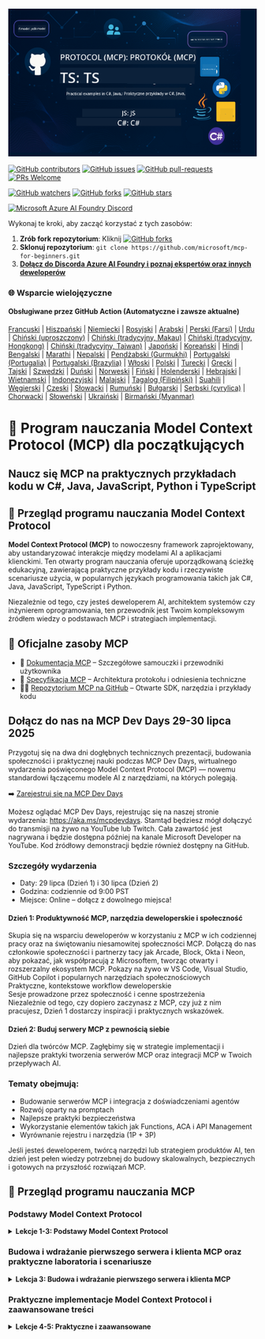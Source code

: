 <!--
CO_OP_TRANSLATOR_METADATA:
{
  "original_hash": "61219d6d0e866f6e714fe6988ebeba31",
  "translation_date": "2025-07-13T14:44:46+00:00",
  "source_file": "README.md",
  "language_code": "pl"
}
-->
![MCP-for-beginners](../../translated_images/mcp-beginners.2ce2b317996369ff66c5b72e25eff9d4288ab2741fc70c0b4e523d1ae1e249fd.pl.png) 

[![GitHub contributors](https://img.shields.io/github/contributors/microsoft/mcp-for-beginners.svg)](https://GitHub.com/microsoft/mcp-for-beginners/graphs/contributors)
[![GitHub issues](https://img.shields.io/github/issues/microsoft/mcp-for-beginners.svg)](https://GitHub.com/microsoft/mcp-for-beginners/issues)
[![GitHub pull-requests](https://img.shields.io/github/issues-pr/microsoft/mcp-for-beginners.svg)](https://GitHub.com/microsoft/mcp-for-beginners/pulls)
[![PRs Welcome](https://img.shields.io/badge/PRs-welcome-brightgreen.svg?style=flat-square)](http://makeapullrequest.com)

[![GitHub watchers](https://img.shields.io/github/watchers/microsoft/mcp-for-beginners.svg?style=social&label=Watch)](https://GitHub.com/microsoft/mcp-for-beginners/watchers)
[![GitHub forks](https://img.shields.io/github/forks/microsoft/mcp-for-beginners.svg?style=social&label=Fork)](https://GitHub.com/microsoft/mcp-for-beginners/fork)
[![GitHub stars](https://img.shields.io/github/stars/microsoft/mcp-for-beginners?style=social&label=Star)](https://GitHub.com/microsoft/mcp-for-beginners/stargazers)


[![Microsoft Azure AI Foundry Discord](https://dcbadge.limes.pink/api/server/ByRwuEEgH4)](https://discord.com/invite/ByRwuEEgH4)

Wykonaj te kroki, aby zacząć korzystać z tych zasobów:
1. **Zrób fork repozytorium**: Kliknij [![GitHub forks](https://img.shields.io/github/forks/microsoft/mcp-for-beginners.svg?style=social&label=Fork)](https://GitHub.com/microsoft/mcp-for-beginners/fork)
2. **Sklonuj repozytorium**:   `git clone https://github.com/microsoft/mcp-for-beginners.git`
3. [**Dołącz do Discorda Azure AI Foundry i poznaj ekspertów oraz innych deweloperów**](https://discord.com/invite/ByRwuEEgH4)


### 🌐 Wsparcie wielojęzyczne

#### Obsługiwane przez GitHub Action (Automatyczne i zawsze aktualne)

[Francuski](../fr/README.md) | [Hiszpański](../es/README.md) | [Niemiecki](../de/README.md) | [Rosyjski](../ru/README.md) | [Arabski](../ar/README.md) | [Perski (Farsi)](../fa/README.md) | [Urdu](../ur/README.md) | [Chiński (uproszczony)](../zh/README.md) | [Chiński (tradycyjny, Makau)](../mo/README.md) | [Chiński (tradycyjny, Hongkong)](../hk/README.md) | [Chiński (tradycyjny, Tajwan)](../tw/README.md) | [Japoński](../ja/README.md) | [Koreański](../ko/README.md) | [Hindi](../hi/README.md) | [Bengalski](../bn/README.md) | [Marathi](../mr/README.md) | [Nepalski](../ne/README.md) | [Pendżabski (Gurmukhi)](../pa/README.md) | [Portugalski (Portugalia)](../pt/README.md) | [Portugalski (Brazylia)](../br/README.md) | [Włoski](../it/README.md) | [Polski](./README.md) | [Turecki](../tr/README.md) | [Grecki](../el/README.md) | [Tajski](../th/README.md) | [Szwedzki](../sv/README.md) | [Duński](../da/README.md) | [Norweski](../no/README.md) | [Fiński](../fi/README.md) | [Holenderski](../nl/README.md) | [Hebrajski](../he/README.md) | [Wietnamski](../vi/README.md) | [Indonezyjski](../id/README.md) | [Malajski](../ms/README.md) | [Tagalog (Filipiński)](../tl/README.md) | [Suahili](../sw/README.md) | [Węgierski](../hu/README.md) | [Czeski](../cs/README.md) | [Słowacki](../sk/README.md) | [Rumuński](../ro/README.md) | [Bułgarski](../bg/README.md) | [Serbski (cyrylica)](../sr/README.md) | [Chorwacki](../hr/README.md) | [Słoweński](../sl/README.md) | [Ukraiński](../uk/README.md) | [Birmański (Myanmar)](../my/README.md)

# 🚀 Program nauczania Model Context Protocol (MCP) dla początkujących

## **Naucz się MCP na praktycznych przykładach kodu w C#, Java, JavaScript, Python i TypeScript**

## 🧠 Przegląd programu nauczania Model Context Protocol

**Model Context Protocol (MCP)** to nowoczesny framework zaprojektowany, aby ustandaryzować interakcje między modelami AI a aplikacjami klienckimi. Ten otwarty program nauczania oferuje uporządkowaną ścieżkę edukacyjną, zawierającą praktyczne przykłady kodu i rzeczywiste scenariusze użycia, w popularnych językach programowania takich jak C#, Java, JavaScript, TypeScript i Python.

Niezależnie od tego, czy jesteś deweloperem AI, architektem systemów czy inżynierem oprogramowania, ten przewodnik jest Twoim kompleksowym źródłem wiedzy o podstawach MCP i strategiach implementacji.

## 🔗 Oficjalne zasoby MCP

- 📘 [Dokumentacja MCP](https://modelcontextprotocol.io/) – Szczegółowe samouczki i przewodniki użytkownika  
- 📜 [Specyfikacja MCP](https://spec.modelcontextprotocol.io/) – Architektura protokołu i odniesienia techniczne  
- 🧑‍💻 [Repozytorium MCP na GitHub](https://github.com/modelcontextprotocol) – Otwarte SDK, narzędzia i przykłady kodu  

## Dołącz do nas na MCP Dev Days 29-30 lipca 2025

Przygotuj się na dwa dni dogłębnych technicznych prezentacji, budowania społeczności i praktycznej nauki podczas MCP Dev Days, wirtualnego wydarzenia poświęconego Model Context Protocol (MCP) — nowemu standardowi łączącemu modele AI z narzędziami, na których polegają.

➡️ [Zarejestruj się na MCP Dev Days](https://developer.microsoft.com/en-us/reactor/series/S-1563/)

Możesz oglądać MCP Dev Days, rejestrując się na naszej stronie wydarzenia: https://aka.ms/mcpdevdays. Stamtąd będziesz mógł dołączyć do transmisji na żywo na YouTube lub Twitch. Cała zawartość jest nagrywana i będzie dostępna później na kanale Microsoft Developer na YouTube. Kod źródłowy demonstracji będzie również dostępny na GitHub.

### Szczegóły wydarzenia
- Daty: 29 lipca (Dzień 1) i 30 lipca (Dzień 2)
- Godzina: codziennie od 9:00 PST
- Miejsce: Online – dołącz z dowolnego miejsca!

#### Dzień 1: Produktywność MCP, narzędzia deweloperskie i społeczność

Skupia się na wsparciu deweloperów w korzystaniu z MCP w ich codziennej pracy oraz na świętowaniu niesamowitej społeczności MCP. Dołączą do nas członkowie społeczności i partnerzy tacy jak Arcade, Block, Okta i Neon, aby pokazać, jak współpracują z Microsoftem, tworząc otwarty i rozszerzalny ekosystem MCP. Pokazy na żywo w VS Code, Visual Studio, GitHub Copilot i popularnych narzędziach społecznościowych  
Praktyczne, kontekstowe workflow deweloperskie  
Sesje prowadzone przez społeczność i cenne spostrzeżenia  
Niezależnie od tego, czy dopiero zaczynasz z MCP, czy już z nim pracujesz, Dzień 1 dostarczy inspiracji i praktycznych wskazówek.

#### Dzień 2: Buduj serwery MCP z pewnością siebie

Dzień dla twórców MCP. Zagłębimy się w strategie implementacji i najlepsze praktyki tworzenia serwerów MCP oraz integracji MCP w Twoich przepływach AI.

### Tematy obejmują:

- Budowanie serwerów MCP i integracja z doświadczeniami agentów
- Rozwój oparty na promptach
- Najlepsze praktyki bezpieczeństwa
- Wykorzystanie elementów takich jak Functions, ACA i API Management
- Wyrównanie rejestru i narzędzia (1P + 3P)

Jeśli jesteś deweloperem, twórcą narzędzi lub strategiem produktów AI, ten dzień jest pełen wiedzy potrzebnej do budowy skalowalnych, bezpiecznych i gotowych na przyszłość rozwiązań MCP.

## 🧭 Przegląd programu nauczania MCP

### Podstawy Model Context Protocol  
<details>
  <summary><strong> Lekcje 1-3: Podstawy Model Context Protocol</strong></summary>

- **00. Wprowadzenie do MCP**  
  Przegląd Model Context Protocol i jego znaczenia w pipeline’ach AI. [Czytaj więcej](./00-Introduction/README.md)
- **01. Wyjaśnienie podstawowych pojęć**  
  Dogłębne omówienie kluczowych koncepcji MCP. [Czytaj więcej](./01-CoreConcepts/README.md)
- **02. Bezpieczeństwo w MCP**  
  Zagrożenia bezpieczeństwa i najlepsze praktyki. [Czytaj więcej](./02-Security/README.md)
- **03. Pierwsze kroki z MCP**  
  Konfiguracja środowiska, podstawowe serwery/klienci, integracja. [Czytaj więcej](./03-GettingStarted/README.md)
</details>

### Budowa i wdrażanie pierwszego serwera i klienta MCP oraz praktyczne laboratoria i scenariusze  
<details>
  <summary><strong> Lekcja 3: Budowa i wdrażanie pierwszego serwera i klienta MCP</strong></summary>

- **3.1. Pierwszy serwer** – [Przewodnik](./03-GettingStarted/01-first-server/README.md)
- **3.2. Pierwszy klient** – [Przewodnik](./03-GettingStarted/02-client/README.md)
- **3.3. Klient z LLM** – [Przewodnik](./03-GettingStarted/03-llm-client/README.md)
- **3.4. Konsumpcja serwera w Visual Studio Code** – [Przewodnik](./03-GettingStarted/04-vscode/README.md)
- **3.5. Tworzenie serwera z użyciem SSE** – [Przewodnik](./03-GettingStarted/05-sse-server/README.md)
- **3.6. HTTP Streaming** – [Przewodnik](./03-GettingStarted/06-http-streaming/README.md)
- **3.7. Korzystanie z AI Toolkit** – [Przewodnik](./03-GettingStarted/07-aitk/README.md)
- **3.8. Testowanie serwera** – [Przewodnik](./03-GettingStarted/08-testing/README.md)
- **3.9. Wdrażanie serwera** – [Przewodnik](./03-GettingStarted/09-deployment/README.md)
</details>

### Praktyczne implementacje Model Context Protocol i zaawansowane treści  
<details>
  <summary><strong> Lekcje 4-5: Praktyczne i zaawansowane</strong></summary>

- **04. Praktyczna implementacja**  
  SDK, debugowanie, testowanie, wielokrotnego użytku szablony promptów. [Czytaj więcej](./04-PracticalImplementation/README.md)
- **05. Zaawansowane tematy w MCP**  
  AI multimodalne, skalowanie, zastosowania korporacyjne. [Czytaj więcej](./05-AdvancedTopics/README.md)
- **5.1. Integracja MCP z Azure** – [Przewodnik](./05-AdvancedTopics/mcp-integration/README.md)
- **5.2. Multimodalność** – [Przewodnik](./05-AdvancedTopics/mcp-multi-modality/README.md)
- **5.3. Demo MCP OAuth2** – [Przewodnik](./05-AdvancedTopics/mcp-oauth2-demo/README.md)
- **5.4. Root Contexts** – [Przewodnik](./05-AdvancedTopics/mcp-root-contexts/README.md)
- **5.5. Routing** – [Przewodnik](./05-AdvancedTopics/mcp-routing/README.md)
- **5.6. Sampling** – [Przewodnik](./05-AdvancedTopics/mcp-sampling/README.md)
- **5.7. Skalowanie** – [Przewodnik](./05-AdvancedTopics/mcp-scaling/README.md)
- **5.8. Bezpieczeństwo** – [Przewodnik](./05-AdvancedTopics/mcp-security/README.md)
- **5.9. Web Search MCP** – [Przewodnik](./05-AdvancedTopics/web-search-mcp/README.md)
- **5.10. Streaming w czasie rzeczywistym** – [Przewodnik](./05-AdvancedTopics/mcp-realtimestreaming/README.md)
- **5.11. Wyszukiwanie w czasie rzeczywistym w sieci** – [Przewodnik](./05-AdvancedTopics/mcp-realtimesearch/README.md)
- **5.12. Uwierzytelnianie Entra ID dla serwerów Model Context Protocol** – [Przewodnik](./05-AdvancedTopics/mcp-security-entra/README.md)
- **5.13. Integracja Model Context Protocol (MCP) z Azure AI Foundry** – [Przewodnik](./05-AdvancedTopics/mcp-foundry-agent-integration/README.md)

### Najlepsze praktyki Model Context Protocol  
<details>
  <summary><strong> Lekcje 6-9: Społeczność, Najlepsze Praktyki i Laboratoria</strong></summary>

- **06. Wkład Społeczności** – [Przewodnik](./06-CommunityContributions/README.md)
- **07. Wnioski z Wczesnej Adopcji** – [Przewodnik](./07-LessonsFromEarlyAdoption/README.md)
- **08. Najlepsze Praktyki dla MCP** – [Przewodnik](./08-BestPractices/README.md)
- **09. Studia Przypadków MCP** – [Przewodnik](./09-CaseStudy/README.md)
</details>

### Model Context Protocol Laboratorium praktyczne z AI Toolkit dla VScode  
<details>
  <summary><strong>Lekcja 10: Laboratorium praktyczne - Budowa serwera MCP z AI Toolkit dla VScode</strong></summary>
    
- **10. Usprawnianie przepływów pracy AI: Budowa serwera MCP z AI Toolkit** – [Laboratorium praktyczne](./10-StreamliningAIWorkflowsBuildingAnMCPServerWithAIToolkit/README.md)
</details>

## Przykładowe projekty Model Context Protocol – Budowa projektu kalkulatora MCP w Java, C#, JavaScript, TypeScript i Python

### 🧮 Przykładowe projekty kalkulatora MCP w Java, C#, JavaScript, TypeScript i Python  
<details>
  <summary><strong>Przegląd implementacji kodu według języka</strong></summary>

  - [Przykład serwera MCP w C#](./03-GettingStarted/samples/csharp/README.md)
  - [Kalkulator MCP w Java](./03-GettingStarted/samples/java/calculator/README.md)
  - [Demo MCP w JavaScript](./03-GettingStarted/samples/javascript/README.md)
  - [Serwer MCP w Python](../../03-GettingStarted/samples/python/mcp_calculator_server.py)
  - [Przykład MCP w TypeScript](./03-GettingStarted/samples/typescript/README.md)

</details>

### 💡 Zaawansowane przykłady MCP: Projekty kalkulatorów w C#, Java, JavaScript, TypeScript i Python  
<details>
  <summary><strong>Przegląd zaawansowanych przykładów</strong></summary>

  - [Zaawansowany przykład w C#](./04-PracticalImplementation/samples/csharp/README.md)
  - [Przykład aplikacji kontenerowej w Java](./04-PracticalImplementation/samples/java/containerapp/README.md)
  - [Zaawansowany przykład w JavaScript](./04-PracticalImplementation/samples/javascript/README.md)
  - [Złożona implementacja w Python](../../04-PracticalImplementation/samples/python/mcp_sample.py)
  - [Przykład kontenera w TypeScript](./04-PracticalImplementation/samples/typescript/README.md)

</details>


## 🎯 Wymagania wstępne do nauki MCP

Aby w pełni wykorzystać ten materiał, powinieneś mieć:

- Podstawową znajomość C#, Java lub Python  
- Zrozumienie modelu klient-serwer oraz API  
- (Opcjonalnie) Znajomość podstaw uczenia maszynowego  

## 📚 Przewodnik nauki

Dostępny jest kompleksowy [Przewodnik nauki](./study_guide.md), który pomoże Ci efektywnie poruszać się po tym repozytorium. Przewodnik zawiera:

- Wizualną mapę programu nauczania obejmującą wszystkie tematy  
- Szczegółowy podział każdej sekcji repozytorium  
- Wskazówki, jak korzystać z przykładowych projektów  
- Rekomendowane ścieżki nauki dla różnych poziomów zaawansowania  
- Dodatkowe zasoby wspierające Twoją naukę  

## 🛠️ Jak efektywnie korzystać z tego programu nauczania

Każda lekcja w tym przewodniku zawiera:

1. Jasne wyjaśnienia koncepcji MCP  
2. Przykłady kodu na żywo w różnych językach  
3. Ćwiczenia do tworzenia rzeczywistych aplikacji MCP  
4. Dodatkowe materiały dla zaawansowanych użytkowników  


## 🌟 Podziękowania dla społeczności

Podziękowania dla Microsoft Valued Professional [Shivam Goyal](https://www.linkedin.com/in/shivam2003/) za wkład w ważne przykłady kodu. 

## 📜 Informacje o licencji

Zawartość ta jest objęta licencją **MIT License**. Warunki licencji znajdziesz w pliku [LICENSE](../../LICENSE).

## 🤝 Zasady współpracy

Ten projekt zachęca do współpracy i sugestii. Większość wkładów wymaga zgody na  
Contributor License Agreement (CLA), w którym oświadczasz, że masz prawo i faktycznie udzielasz nam  
praw do korzystania z Twojego wkładu. Szczegóły znajdziesz na <https://cla.opensource.microsoft.com>.

Po przesłaniu pull requesta, bot CLA automatycznie sprawdzi, czy musisz dostarczyć  
CLA i odpowiednio oznaczy PR (np. status, komentarz). Wystarczy, że wykonasz te kroki raz dla wszystkich repozytoriów korzystających z naszego CLA.

Projekt przyjął [Microsoft Open Source Code of Conduct](https://opensource.microsoft.com/codeofconduct/).  
Więcej informacji znajdziesz w [Code of Conduct FAQ](https://opensource.microsoft.com/codeofconduct/faq/) lub  
kontaktując się pod adresem [opencode@microsoft.com](mailto:opencode@microsoft.com) w razie dodatkowych pytań lub uwag.

## 🎒 Inne kursy  
Nasz zespół tworzy także inne kursy! Sprawdź:

- [AI Agents For Beginners](https://github.com/microsoft/ai-agents-for-beginners?WT.mc_id=academic-105485-koreyst)
- [Generative AI for Beginners using .NET](https://github.com/microsoft/Generative-AI-for-beginners-dotnet?WT.mc_id=academic-105485-koreyst)
- [Generative AI for Beginners using JavaScript](https://github.com/microsoft/generative-ai-with-javascript?WT.mc_id=academic-105485-koreyst)
- [Generative AI for Beginners](https://github.com/microsoft/generative-ai-for-beginners?WT.mc_id=academic-105485-koreyst)
- [ML for Beginners](https://aka.ms/ml-beginners?WT.mc_id=academic-105485-koreyst)
- [Data Science for Beginners](https://aka.ms/datascience-beginners?WT.mc_id=academic-105485-koreyst)
- [AI for Beginners](https://aka.ms/ai-beginners?WT.mc_id=academic-105485-koreyst)
- [Cybersecurity for Beginners](https://github.com/microsoft/Security-101??WT.mc_id=academic-96948-sayoung)
- [Web Dev for Beginners](https://aka.ms/webdev-beginners?WT.mc_id=academic-105485-koreyst)
- [IoT for Beginners](https://aka.ms/iot-beginners?WT.mc_id=academic-105485-koreyst)
- [XR Development for Beginners](https://github.com/microsoft/xr-development-for-beginners?WT.mc_id=academic-105485-koreyst)
- [Mastering GitHub Copilot for AI Paired Programming](https://aka.ms/GitHubCopilotAI?WT.mc_id=academic-105485-koreyst)
- [Mastering GitHub Copilot for C#/.NET Developers](https://github.com/microsoft/mastering-github-copilot-for-dotnet-csharp-developers?WT.mc_id=academic-105485-koreyst)
- [Choose Your Own Copilot Adventure](https://github.com/microsoft/CopilotAdventures?WT.mc_id=academic-105485-koreyst)


## ™️ Informacja o znakach towarowych

Ten projekt może zawierać znaki towarowe lub logotypy projektów, produktów lub usług. Autoryzowane użycie znaków towarowych lub logotypów Microsoft podlega i musi być zgodne z  
[Microsoft's Trademark & Brand Guidelines](https://www.microsoft.com/legal/intellectualproperty/trademarks/usage/general).  
Użycie znaków towarowych lub logotypów Microsoft w zmodyfikowanych wersjach tego projektu nie może powodować nieporozumień ani sugerować sponsorowania przez Microsoft.  
Wszelkie użycie znaków towarowych lub logotypów stron trzecich podlega politykom tych stron trzecich.

**Zastrzeżenie**:  
Niniejszy dokument został przetłumaczony za pomocą usługi tłumaczenia AI [Co-op Translator](https://github.com/Azure/co-op-translator). Mimo że dążymy do dokładności, prosimy mieć na uwadze, że tłumaczenia automatyczne mogą zawierać błędy lub nieścisłości. Oryginalny dokument w języku źródłowym powinien być uznawany za źródło autorytatywne. W przypadku informacji o kluczowym znaczeniu zalecane jest skorzystanie z profesjonalnego tłumaczenia wykonanego przez człowieka. Nie ponosimy odpowiedzialności za jakiekolwiek nieporozumienia lub błędne interpretacje wynikające z korzystania z tego tłumaczenia.